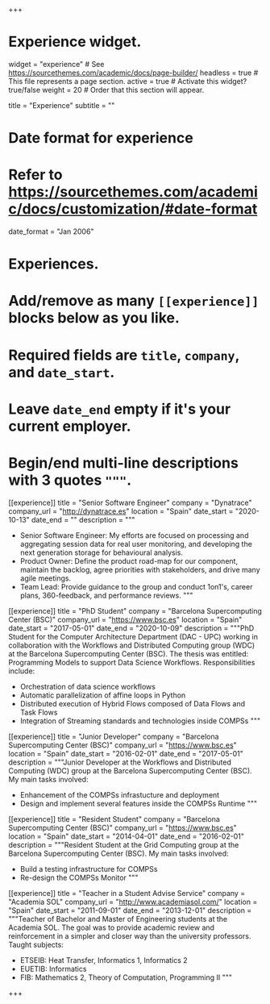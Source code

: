 +++
# Experience widget.
widget = "experience"  # See https://sourcethemes.com/academic/docs/page-builder/
headless = true  # This file represents a page section.
active = true  # Activate this widget? true/false
weight = 20  # Order that this section will appear.

title = "Experience"
subtitle = ""

# Date format for experience
#   Refer to https://sourcethemes.com/academic/docs/customization/#date-format
date_format = "Jan 2006"

# Experiences.
#   Add/remove as many `[[experience]]` blocks below as you like.
#   Required fields are `title`, `company`, and `date_start`.
#   Leave `date_end` empty if it's your current employer.
#   Begin/end multi-line descriptions with 3 quotes `"""`.
[[experience]]
  title = "Senior Software Engineer"
  company = "Dynatrace"
  company_url = "http://dynatrace.es"
  location = "Spain"
  date_start = "2020-10-13"
  date_end = ""
  description = """
  * Senior Software Engineer: My efforts are focused on processing and aggregating session data for real user monitoring, and developing the next generation storage for behavioural analysis.
  * Product Owner: Define the product road-map for our component, maintain the backlog, agree priorities with stakeholders, and drive many agile meetings.
  * Team Lead: Provide guidance to the group and conduct 1on1's, career plans, 360-feedback, and performance reviews.
  """
  
[[experience]]
  title = "PhD Student"
  company = "Barcelona Supercomputing Center (BSC)"
  company_url = "https://www.bsc.es"
  location = "Spain"
  date_start = "2017-05-01"
  date_end = "2020-10-09"
  description = """PhD Student for the Computer Architecture Department (DAC - UPC) working in collaboration with the Workflows and Distributed Computing group (WDC) at the Barcelona Supercomputing Center (BSC). The thesis was entitled: Programming Models to support Data Science Workflows.
  Responsibilities include:
  
  * Orchestration of data science workflows
  * Automatic parallelization of affine loops in Python
  * Distributed execution of Hybrid Flows composed of Data Flows and Task Flows
  * Integration of Streaming standards and technologies inside COMPSs
  """
  
[[experience]]
  title = "Junior Developer"
  company = "Barcelona Supercomputing Center (BSC)"
  company_url = "https://www.bsc.es"
  location = "Spain"
  date_start = "2016-02-01"
  date_end = "2017-05-01"
  description = """Junior Developer at the Workflows and Distributed Computing (WDC) group at the Barcelona Supercomputing Center (BSC). 
  My main tasks involved:
  
  * Enhancement of the COMPSs infrastucture and deployment
  * Design and implement several features inside the COMPSs Runtime
  """
  
[[experience]]
  title = "Resident Student"
  company = "Barcelona Supercomputing Center (BSC)"
  company_url = "https://www.bsc.es"
  location = "Spain"
  date_start = "2014-04-01"
  date_end = "2016-02-01"
  description = """Resident Student at the Grid Computing group at the Barcelona Supercomputing Center (BSC). 
  My main tasks involved:
  
  * Build a testing infrastructure for COMPSs
  * Re-design the COMPSs Monitor
  """
  
[[experience]]
  title = "Teacher in a Student Advise Service"
  company = "Academia SOL"
  company_url = "http://www.academiasol.com/"
  location = "Spain"
  date_start = "2011-09-01"
  date_end = "2013-12-01"
  description = """Teacher of Bachelor and Master of Engineering students at the Academia SOL. The goal was to provide academic review and reinforcement in a simpler and closer way than the university professors. 
  Taught subjects:
  
  * ETSEIB: Heat Transfer, Informatics 1, Informatics 2
  * EUETIB: Informatics
  * FIB: Mathematics 2, Theory of Computation, Programming II
  """
  
+++
